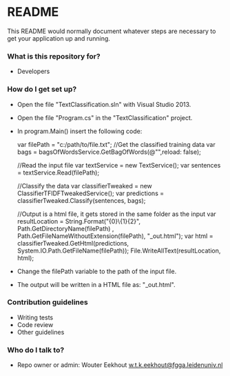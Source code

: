 # README #

This README would normally document whatever steps are necessary to get your application up and running.

### What is this repository for? ###

* Developers

### How do I get set up? ###

* Open the file "TextClassification.sln" with Visual Studio 2013.
* Open the file "Program.cs" in the "TextClassification" project.
* In program.Main() insert the following code:

	var filePath = "c:/path/to/file.txt";
	//Get the classified training data
	var bags = bagsOfWordsService.GetBagOfWords(@"",reload: false);
	
	//Read the input file
	var textService = new TextService();
	var sentences = textService.Read(filePath);
	
	//Classify the data
    var classifierTweaked = new ClassifierTFIDFTweakedService();
    var predictions = classifierTweaked.Classify(sentences, bags);
    
	//Output is a html file, it gets stored in the same folder as the input
	var resultLocation = String.Format("{0}\\{1}{2}", Path.GetDirectoryName(filePath)
                    , Path.GetFileNameWithoutExtension(filePath), "_out.html");
	var html = classifierTweaked.GetHtml(predictions, System.IO.Path.GetFileName(filePath));
	File.WriteAllText(resultLocation, html);
	
* Change the filePath variable to the path of the input file.
* The output will be written in a HTML file as: "<filename>_out.html".

### Contribution guidelines ###

* Writing tests
* Code review
* Other guidelines

### Who do I talk to? ###

* Repo owner or admin: Wouter Eekhout w.t.k.eekhout@fgga.leidenuniv.nl